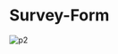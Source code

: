 # Survey-Form

![p2](https://user-images.githubusercontent.com/21124445/42210944-ea4937c0-7ecf-11e8-9a72-84261fbdd453.png)

